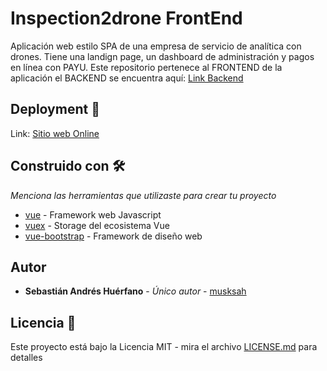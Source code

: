 # Inspection2drone FrontEnd

Aplicación web estilo SPA de una empresa de servicio de analítica con drones. Tiene una landign page, un dashboard de administración y pagos en línea con PAYU.
Este repositorio pertenece al FRONTEND de la aplicación el BACKEND se encuentra aquí: [Link Backend](https://github.com/musksah/inspection2drone)

## Deployment 🚀

Link: [Sitio web Online](https://inspection2dronevue.herokuapp.com/#/home)

## Construido con 🛠️

_Menciona las herramientas que utilizaste para crear tu proyecto_

* [vue](https://vuejs.org/) - Framework web Javascript
* [vuex](https://vuex.vuejs.org/) - Storage del ecosistema Vue
* [vue-bootstrap](https://rometools.github.io/rome/) - Framework de diseño web

## Autor

* **Sebastián Andrés Huérfano** - *Único autor* - [musksah](https://github.com/musksah/)

## Licencia 📄

Este proyecto está bajo la Licencia MIT - mira el archivo [LICENSE.md](LICENSE.md) para detalles


